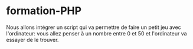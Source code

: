 # formation-PHP

Nous allons intégrer un script qui va permettre de faire un petit jeu avec l'ordinateur: vous allez penser à un nombre entre 0 et 50 et l'ordinateur va essayer de le trouver.
